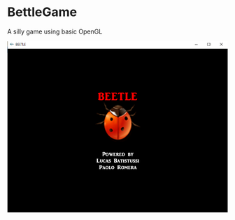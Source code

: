 # BettleGame
A silly game using basic OpenGL

![alt text](https://github.com/lucasrpb-learning/BettleGame/blob/master/screen1.png)
